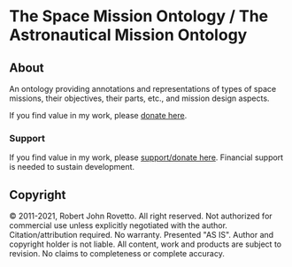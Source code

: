 # The Space Mission Ontology / The Astronautical Mission Ontology 

## About
An ontology providing annotations and representations of types of space missions, their objectives, their parts, etc., and mission design aspects. 

If you find value in my work, please [donate here](https://gogetfunding.com/creating-meaning-full-space-terminologies-knowledge-models-for-space-safety/).

### Support
If you find value in my work, please [support/donate here](https://gogetfunding.com/knowledge-organization-services-ontology-terminology-metadata-concept-analysis/). Financial support is needed to sustain development.

## Copyright
© 2011-2021, Robert John Rovetto. All right reserved.
Not authorized for commercial use unless explicitly negotiated with the author. Citation/attribution required.
No warranty. Presented "AS IS". Author and copyright holder is not liable. All content, work and products are subject to revision. No claims to completeness or complete accuracy.
